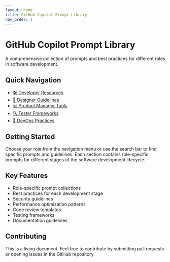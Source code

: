 ```yaml
---
layout: home
title: GitHub Copilot Prompt Library
nav_order: 1
---
```


# GitHub Copilot Prompt Library

A comprehensive collection of prompts and best practices for different roles in software development.

## Quick Navigation

- [🛠 Developer Resources](Developer/Development.html)
- [🎨 Designer Guidelines](Designer/Design.html)
- [📊 Product Manager Tools](ProductManager/Requirements.html)
- [🔍 Tester Frameworks](Tester/Testing.html)
- [🚀 DevOps Practices](DevOpsEngineer/CICDPipelineConfiguration.html)

## Getting Started

Choose your role from the navigation menu or use the search bar to find specific prompts and guidelines. Each section contains role-specific prompts for different stages of the software development lifecycle.

## Key Features

- Role-specific prompt collections
- Best practices for each development stage
- Security guidelines
- Performance optimization patterns
- Code review templates
- Testing frameworks
- Documentation guidelines

## Contributing

This is a living document. Feel free to contribute by submitting pull requests or opening issues in the GitHub repository.
